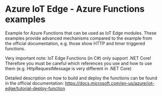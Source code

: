 # Azure IoT Edge - Azure Functions examples
Example for Azure Functions that can be used as IoT Edge modules. These examples provide advanced mechanisms compared to the example from the official documentation, e.g. those show HTTP and timer triggered functions.

Very important note: IoT Edge Functions (in C#) only support .NET Core! Therefore you must be careful which references you use and how to use them (e.g. HttpRequestMessage is very different in .NET Core)

Detailed description on how to build and deploy the functions can be found in the official documentation: https://docs.microsoft.com/en-us/azure/iot-edge/tutorial-deploy-function
